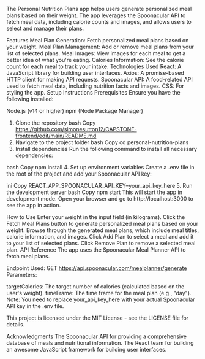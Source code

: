 The Personal Nutrition Plans app helps users generate personalized meal plans based on their weight. The app leverages the Spoonacular API to fetch meal data, including calorie counts and images, and allows users to select and manage their plans.

Features
Meal Plan Generation: Fetch personalized meal plans based on your weight.
Meal Plan Management: Add or remove meal plans from your list of selected plans.
Meal Images: View images for each meal to get a better idea of what you're eating.
Calories Information: See the calorie count for each meal to track your intake.
Technologies Used
React: A JavaScript library for building user interfaces.
Axios: A promise-based HTTP client for making API requests.
Spoonacular API: A food-related API used to fetch meal data, including nutrition facts and images.
CSS: For styling the app.
Setup Instructions
Prerequisites
Ensure you have the following installed:

Node.js (v14 or higher)
npm (Node Package Manager)
1. Clone the repository
bash
Copy
https://github.com/simonesutton12/CAPSTONE-frontend/edit/main/README.md
3. Navigate to the project folder
bash
Copy
cd personal-nutrition-plans
4. Install dependencies
Run the following command to install all necessary dependencies:

bash
Copy
npm install
4. Set up environment variables
Create a .env file in the root of the project and add your Spoonacular API key:

ini
Copy
REACT_APP_SPOONACULAR_API_KEY=your_api_key_here
5. Run the development server
bash
Copy
npm start
This will start the app in development mode. Open your browser and go to http://localhost:3000 to see the app in action.

How to Use
Enter your weight in the input field (in kilograms).
Click the Fetch Meal Plans button to generate personalized meal plans based on your weight.
Browse through the generated meal plans, which include meal titles, calorie information, and images.
Click Add Plan to select a meal and add it to your list of selected plans.
Click Remove Plan to remove a selected meal plan.
API Reference
The app uses the Spoonacular Meal Planner API to fetch meal plans.

Endpoint Used:
GET https://api.spoonacular.com/mealplanner/generate
Parameters:

targetCalories: The target number of calories (calculated based on the user's weight).
timeFrame: The time frame for the meal plan (e.g., "day").
Note: You need to replace your_api_key_here with your actual Spoonacular API key in the .env file.


This project is licensed under the MIT License - see the LICENSE file for details.

Acknowledgments
The Spoonacular API for providing a comprehensive database of meals and nutritional information.
The React team for building an awesome JavaScript framework for building user interfaces.
